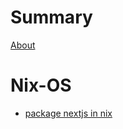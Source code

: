 # Summary

[About](./about.md)


# Nix-OS
- [package nextjs in nix](./Nix-OS/package-nextjs-Nix.md)

